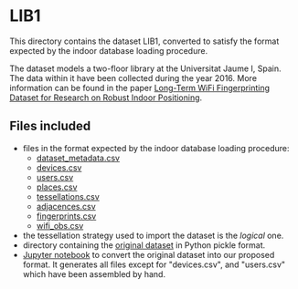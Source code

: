 # LIB1

This directory contains the dataset LIB1, converted to satisfy the format expected by the indoor database loading procedure.

The dataset models a two-floor library at the Universitat Jaume I, Spain. The data within it have been collected during the year 2016. More information can be found in the paper [Long-Term WiFi Fingerprinting Dataset for Research on Robust Indoor Positioning](https://www.mdpi.com/2306-5729/3/1/3).

## Files included

* files in the format expected by the indoor database loading procedure:
  * [dataset_metadata.csv](https://github.com/dslab-uniud/Database-indoor/blob/main/Datasets/converted_datasets/LIB1/dataset_metadata.csv)
  * [devices.csv](https://github.com/dslab-uniud/Database-indoor/blob/main/Datasets/converted_datasets/LIB1/devices.csv)
  * [users.csv](https://github.com/dslab-uniud/Database-indoor/blob/main/Datasets/converted_datasets/LIB1/users.csv)
  * [places.csv](https://github.com/dslab-uniud/Database-indoor/blob/main/Datasets/converted_datasets/LIB1/places.csv)
  * [tessellations.csv](https://github.com/dslab-uniud/Database-indoor/blob/main/Datasets/converted_datasets/LIB1/tessellations.csv)
  * [adjacences.csv](https://github.com/dslab-uniud/Database-indoor/blob/main/Datasets/converted_datasets/LIB1/adjacences.csv)
  * [fingerprints.csv](https://github.com/dslab-uniud/Database-indoor/blob/main/Datasets/converted_datasets/LIB1/fingerprints.csv)
  * [wifi_obs.csv](https://github.com/dslab-uniud/Database-indoor/blob/main/Datasets/converted_datasets/LIB1/wifi_obs.csv)
* the tessellation strategy used to import the dataset is the _logical_ one.
* directory containing the [original dataset](https://github.com/dslab-uniud/Database-indoor/blob/main/Datasets/raw_datasets/LIB/LIB1/) in Python pickle format.
* [Jupyter notebook](https://github.com/dslab-uniud/Database-indoor/blob/main/Datasets/LIB1_convert.ipynb) to convert the original dataset into our proposed format. It generates all files except for "devices.csv", and "users.csv" which have been assembled by hand.
